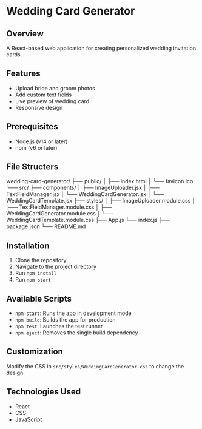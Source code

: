 # Wedding Card Generator

## Overview
A React-based web application for creating personalized wedding invitation cards.

## Features
- Upload bride and groom photos
- Add custom text fields
- Live preview of wedding card
- Responsive design

## Prerequisites
- Node.js (v14 or later)
- npm (v6 or later)

## File Structers
wedding-card-generator/
├── public/
│   ├── index.html
│   └── favicon.ico
└── src/
    ├── components/
    │   ├── ImageUploader.jsx
    │   ├── TextFieldManager.jsx
    │   └── WeddingCardGenerator.jsx
    │   └── WeddingCardTemplate.jsx
    ├── styles/
    │   ├── ImageUploader.module.css
    │   ├── TextFieldManager.module.css
    │   ├── WeddingCardGenerator.module.css
    │   └── WeddingCardTemplate.module.css
    ├── App.js
    └── index.js
├── package.json
└── README.md

## Installation
1. Clone the repository
2. Navigate to the project directory
3. Run `npm install`
4. Run `npm start`

## Available Scripts
- `npm start`: Runs the app in development mode
- `npm build`: Builds the app for production
- `npm test`: Launches the test runner
- `npm eject`: Removes the single build dependency

## Customization
Modify the CSS in `src/styles/WeddingCardGenerator.css` to change the design.

## Technologies Used
- React
- CSS
- JavaScript
